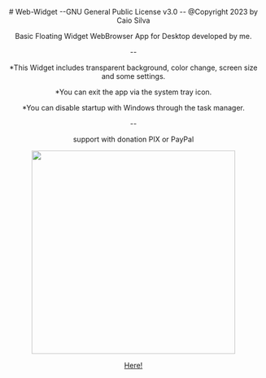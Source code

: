 <p align="center"># Web-Widget --GNU General Public License v3.0 -- @Copyright 2023 by Caio Silva</p>
<p align="center">Basic Floating Widget WebBrowser App for Desktop developed by me.</p>

<p align="center">--</p>

<p align="center"> *This Widget includes transparent background, color change, screen size and some settings.</p>
<p align="center"> *You can exit the app via the system tray icon.</p>
<p align="center"> *You can disable startup with Windows through the task manager.</p>

<p align="center">--</p>

<p align="center">support with donation PIX or PayPal</p>

<p align="center"><img src="https://drive.google.com/uc?export=download&id=1Ub50g1BFW-3XdkR5zqHO_zQOUpovi6CK" data-canonical-src="https://www.paypal.com/donate/?hosted_button_id=9TPZ7FWPZ95F8" width="400" height="400" /></p>

<p align="center"><a href="https://www.paypal.com/donate/?hosted_button_id=9TPZ7FWPZ95F8">Here!</a></p>
